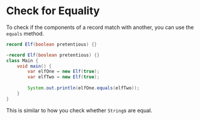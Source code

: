# Check for Equality

To check if the components of a record match with another, you can use the `equals`
method.

```java
record Elf(boolean pretentious) {}
```
```java
~record Elf(boolean pretentious) {}
class Main {
    void main() {
        var elfOne = new Elf(true);
        var elfTwo = new Elf(true);
        
        System.out.println(elfOne.equals(elfTwo));
    }
}
```

This is similar to how you check whether `String`s are equal.